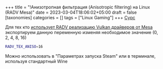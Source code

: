 +++
title = "!Анизотропная фильтрация (Anisotropic filtering) на Linux (RADV Mesa)"
date = 2023-03-04T18:06:02+05:00
draft = false
[taxonomies]
categories = []
tags = ["Linux Gaming"]
+++
[Сурс](https://www.pcgamingwiki.com/wiki/Glossary:Anisotropic_filtering_(AF)#Mesa3D)

Для тех кто [использует RADV реализацию Vulkan драйверов от Mesa](/posts/vulkan-radeon-mesa-implementation/) экспортируем данную переменную изменяя необходимое значение (0, 2, 4, 8, 16)
```bash
RADV_TEX_ANISO=16
```

Можно использовать в "Параметрах запуска Steam" или в терминале, используя стандартный Wine

